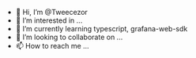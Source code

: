 - 👋 Hi, I’m @Tweecezor
- 👀 I’m interested in ...
- 🌱 I’m currently learning typescript, grafana-web-sdk
- 💞️ I’m looking to collaborate on ...
- 📫 How to reach me ...

<!---
Tweecezor/Tweecezor is a ✨ special ✨ repository because its `README.md` (this file) appears on your GitHub profile.
You can click the Preview link to take a look at your changes.
--->
